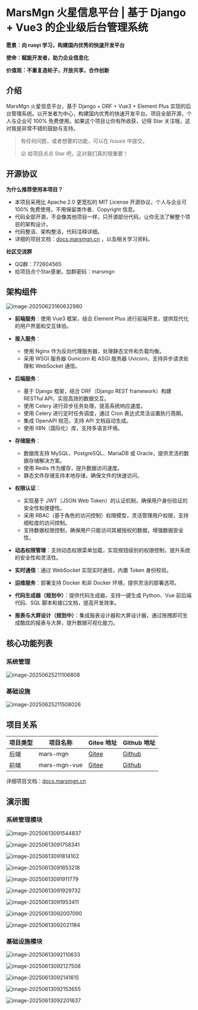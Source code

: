 # MarsMgn 火星信息平台 | 基于 Django + Vue3 的企业级后台管理系统

**愿景：向 ruoyi 学习，构建国内优秀的快速开发平台**

**使命：赋能开发者，助力企业信息化**

**价值观：不重复造轮子，开放共享，合作创新**

## 介绍

MarsMgn 火星信息平台，基于 Django + DRF + Vue3 + Element Plus 实现的后台管理系统。以开发者为中心，构建国内优秀的快速开发平台。项目全部开源，个人与企业可 100% 免费使用。如果这个项目让你有所收获，记得 Star 关注哦，这对我是非常不错的鼓励与支持。

> 有任何问题，或者想要的功能，可以在 _Issues_ 中提交。
>
> 😜 给项目点点 Star 吧，这对我们真的很重要！



## 开源协议

**为什么推荐使用本项目？**

- 本项目采用比 Apache 2.0 更宽松的 MIT License 开源协议，个人与企业可 100% 免费使用，不用保留类作者、Copyright 信息。
- 代码全部开源，不会像其他项目一样，只开源部分代码，让你无法了解整个项目的架构设计。
- 代码整洁、架构整洁，代码注释详细。
- 详细的项目文档：[docs.marsmgn.cn](https://docs.marsmgn.cn) ，以及相关学习资料。



**社区交流群**

- QQ群：772604565
- 给项目点个Star感谢，加群密码：marsmgn



## 架构组件

![image-20250623160632980](./assets/image-20250623160632980.png)

- **前端服务**：使用 Vue3 框架，结合 Element Plus 进行前端开发，提供现代化的用户界面和交互体验。
- **接入服务**：
  - 使用 Nginx 作为反向代理服务器，处理静态文件和负载均衡。
  - 采用 WSGI 服务器 Gunicorn 和 ASGI 服务器 Uvicorn，支持异步请求处理和 WebSocket 通信。
- **后端服务**：

  - 基于 Django 框架，结合 DRF（Django REST framework）构建 RESTful API，实现高效的数据交互。
  - 使用 Celery 进行异步任务处理，提高系统响应速度。
  - 使用 Celery 进行定时任务调度，通过 Cron 表达式灵活设置执行周期。
  - 集成 OpenAPI 规范，支持 API 文档自动生成。
  - 使用 II8N（国际化）库，支持多语言环境。
- **存储服务**：

  - 数据库支持 MySQL、PostgreSQL、MariaDB 或 Oracle，提供灵活的数据存储解决方案。
  - 使用 Redis 作为缓存，提升数据访问速度。
  - 静态文件存储支持本地存储，确保文件的快速访问。
- **权限认证**：

  - 实现基于 JWT（JSON Web Token）的认证机制，确保用户身份验证的安全性和便捷性。
  - 采用 RBAC（基于角色的访问控制）权限模型，灵活管理用户权限，支持细粒度的访问控制。
  - 支持数据权限控制，确保用户只能访问其被授权的数据，增强数据安全性。
- **动态权限管理**：支持动态权限菜单加载，实现按钮级别的权限控制，提升系统的安全性和灵活性。
- **实时通信**：通过 WebSocket 实现实时通信，内置 Token 身份校验。
- **运维服务**：部署支持 Docker 和非 Docker 环境，提供灵活的部署选项。
- **代码生成器（规划中）**：提供代码生成器，支持一键生成 Python、Vue 前后端代码、SQL 脚本和接口文档，提高开发效率。
- **报表与大屏设计（规划中）**：集成报表设计器和大屏设计器，通过拖拽即可生成酷炫的报表与大屏，提升数据可视化能力。



## 核心功能列表

### 系统管理

![image-20250625211106808](./assets/image-20250625211106808.png)



### 基础设施

![image-20250625211508026](./assets/image-20250625211508026.png)



## 项目关系

| 项目类型 | 项目名称     | Gitee 地址                                       | Github 地址                                         |
| -------- | ------------ | ------------------------------------------------ | --------------------------------------------------- |
| 后端     | mars-mgn     | [Gitee](https://gitee.com/zhulj993/mars-mgn)     | [Github](https://github.com/david-zlj/mars-mgn)     |
| 前端     | mars-mgn-vue | [Gitee](https://gitee.com/zhulj993/mars-mgn-vue) | [Github](https://github.com/david-zlj/mars-mgn-vue) |

详细项目文档：[docs.marsmgn.cn](https://docs.marsmgn.cn)



## 演示图

### 系统管理模块

![image-20250613091544837](./assets/image-20250613091544837.png)

![image-20250613091758341](./assets/image-20250613091758341.png)

![image-20250613091814102](./assets/image-20250613091814102.png)

![image-20250613091853218](./assets/image-20250613091853218.png)

![image-20250613091911779](./assets/image-20250613091911779.png)

![image-20250613091929732](./assets/image-20250613091929732.png)

![image-20250613091953411](./assets/image-20250613091953411.png)

![image-20250613092007090](./assets/image-20250613092007090.png)

![image-20250613092021184](./assets/image-20250613092021184.png)

### 基础设施模块

![image-20250613092110633](./assets/image-20250613092110633.png)

![image-20250613092127508](./assets/image-20250613092127508.png)

![image-20250613092141615](./assets/image-20250613092141615.png)

![image-20250613092153655](./assets/image-20250613092153655.png)

![image-20250613092201637](./assets/image-20250613092201637.png)
